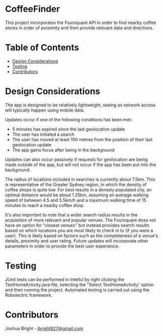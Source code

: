 # CoffeeFinder

This project incorporates the Foursquare API in order to find nearby coffee stores in order of proximity and then provide relevant data and directions.


# Table of Contents
 
* [Design Considerations](#design-considerations)
* [Testing](#testing)
* [Contributors](#contributors)


# <a name="design-considerations"></a>Design Considerations

The app is designed to be relatively lightweight, seeing as network access will typically happen using mobile data. 

Updates occur if one of the following conditions has been met:

* 5 minutes has expired since the last geolocation update
* The user has initiated a search
* The user has moved at least 100 metres from the position of their last geolocation update
* The app gains focus after being in the background

Updates can also occur passively if requests for geolocation are being made outside of the app, but will not occur if the app has been put into the background.

The radius of locations included in searches is currently about 7.5km. This is representative of the Greater Sydney region, in which the density of coffee shops is quite low. 
For best results in a densely populated city, an optimal distance would be about 1.25km, assuming an average walking speed of between 4.5 and 5.5km/h and a maximum walking time of 15 minutes to reach a nearby coffee shop.

It's also important to note that a wider search radius results in the acquisition of more relevant and popular venues. The Foursquare does not have an option for "closest venues" but instead provides search results based on which locations you are most likely to check in to (if you were a user). 
This is likely based on factors such as the completeness of a venue's details, proximity and user rating. Future updates will incorporate other parameters in order to provide the best user experience.

# <a name="testing"></a>Testing
JUnit tests can be performed in IntelliJ by right clicking the TestHomeActivity.java file, selecting the "Select TestHomeActivity' option and then running the project. Automated testing is carried out using the Robolectric framework.

# <a name="contributors"></a>Contributors
Joshua Bright - jbright927@gmail.com
